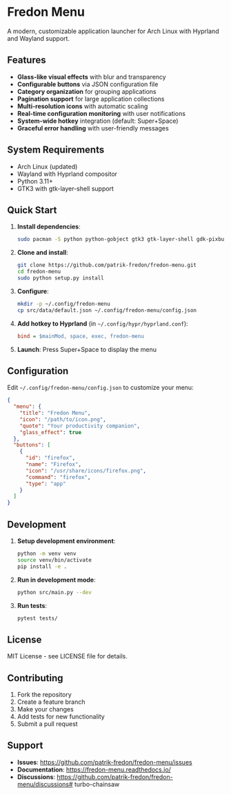 # Fredon Menu

A modern, customizable application launcher for Arch Linux with Hyprland and Wayland support.

## Features

- **Glass-like visual effects** with blur and transparency
- **Configurable buttons** via JSON configuration file
- **Category organization** for grouping applications
- **Pagination support** for large application collections
- **Multi-resolution icons** with automatic scaling
- **Real-time configuration monitoring** with user notifications
- **System-wide hotkey** integration (default: Super+Space)
- **Graceful error handling** with user-friendly messages

## System Requirements

- Arch Linux (updated)
- Wayland with Hyprland compositor
- Python 3.11+
- GTK3 with gtk-layer-shell support

## Quick Start

1. **Install dependencies**:
   ```bash
   sudo pacman -S python python-gobject gtk3 gtk-layer-shell gdk-pixbuf2 python-pillow
   ```

2. **Clone and install**:
   ```bash
   git clone https://github.com/patrik-fredon/fredon-menu.git
   cd fredon-menu
   sudo python setup.py install
   ```

3. **Configure**:
   ```bash
   mkdir -p ~/.config/fredon-menu
   cp src/data/default.json ~/.config/fredon-menu/config.json
   ```

4. **Add hotkey to Hyprland** (in `~/.config/hypr/hyprland.conf`):
   ```ini
   bind = $mainMod, space, exec, fredon-menu
   ```

5. **Launch**: Press Super+Space to display the menu

## Configuration

Edit `~/.config/fredon-menu/config.json` to customize your menu:

```json
{
  "menu": {
    "title": "Fredon Menu",
    "icon": "/path/to/icon.png",
    "quote": "Your productivity companion",
    "glass_effect": true
  },
  "buttons": [
    {
      "id": "firefox",
      "name": "Firefox",
      "icon": "/usr/share/icons/firefox.png",
      "command": "firefox",
      "type": "app"
    }
  ]
}
```

## Development

1. **Setup development environment**:
   ```bash
   python -m venv venv
   source venv/bin/activate
   pip install -e .
   ```

2. **Run in development mode**:
   ```bash
   python src/main.py --dev
   ```

3. **Run tests**:
   ```bash
   pytest tests/
   ```

## License

MIT License - see LICENSE file for details.

## Contributing

1. Fork the repository
2. Create a feature branch
3. Make your changes
4. Add tests for new functionality
5. Submit a pull request

## Support

- **Issues**: https://github.com/patrik-fredon/fredon-menu/issues
- **Documentation**: https://fredon-menu.readthedocs.io/
- **Discussions**: https://github.com/patrik-fredon/fredon-menu/discussions# turbo-chainsaw
